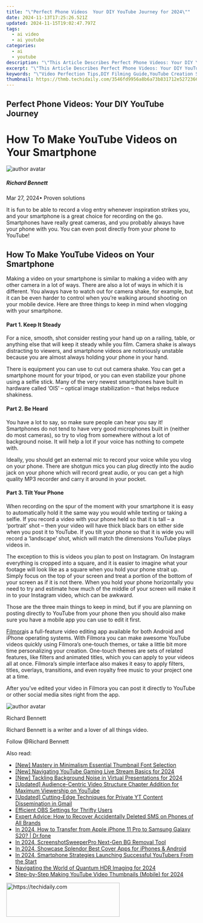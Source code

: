 ```yaml
---
title: "\"Perfect Phone Videos  Your DIY YouTube Journey for 2024\""
date: 2024-11-13T17:25:26.521Z
updated: 2024-11-15T19:02:47.797Z
tags:
  - ai video
  - ai youtube
categories:
  - ai
  - youtube
description: "\"This Article Describes Perfect Phone Videos: Your DIY YouTube Journey for 2024\""
excerpt: "\"This Article Describes Perfect Phone Videos: Your DIY YouTube Journey for 2024\""
keywords: "\"Video Perfection Tips,DIY Filming Guide,YouTube Creation Secrets,Mobile Cinematic Techniques,Professional Phone Recording,Audio-Visual Quality,DIY Videographer's Path\""
thumbnail: https://thmb.techidaily.com/3546fd9956a8b6a73b831712e52723669b090c846a7d2596697ef888fa555dd7.jpg
---
```


## Perfect Phone Videos: Your DIY YouTube Journey

# How To Make YouTube Videos on Your Smartphone

![author avatar](https://images.wondershare.com/filmora/article-images/richard-bennett.jpg)

##### Richard Bennett

 Mar 27, 2024• Proven solutions

 It is fun to be able to record a vlog entry whenever inspiration strikes you, and your smartphone is a great choice for recording on the go. Smartphones have really great cameras, and you probably always have your phone with you. You can even post directly from your phone to YouTube!

## How To Make YouTube Videos on Your Smartphone

 Making a video on your smartphone is similar to making a video with any other camera in a lot of ways. There are also a lot of ways in which it is different. You always have to watch out for camera shake, for example, but it can be even harder to control when you’re walking around shooting on your mobile device. Here are three things to keep in mind when vlogging with your smartphone.

#### Part 1\. Keep It Steady

 For a nice, smooth, shot consider resting your hand up on a railing, table, or anything else that will keep it steady while you film. Camera shake is always distracting to viewers, and smartphone videos are notoriously unstable because you are almost always holding your phone in your hand.

 There is equipment you can use to cut out camera shake. You can get a smartphone mount for your tripod, or you can even stabilize your phone using a selfie stick. Many of the very newest smartphones have built in hardware called ‘OIS’ – optical image stabilization – that helps reduce shakiness.

#### Part 2\. Be Heard

 You have a lot to say, so make sure people can hear you say it! Smartphones do not tend to have very good microphones built in (neither do most cameras), so try to vlog from somewhere without a lot of background noise. It will help a lot if your voice has nothing to compete with.

 Ideally, you should get an external mic to record your voice while you vlog on your phone. There are shotgun mics you can plug directly into the audio jack on your phone which will record great audio, or you can get a high quality MP3 recorder and carry it around in your pocket.

#### Part 3\. Tilt Your Phone

 When recording on the spur of the moment with your smartphone it is easy to automatically hold it the same way you would while texting or taking a selfie. If you record a video with your phone held so that it is tall – a ‘portrait’ shot – then your video will have thick black bars on either side when you post it to YouTube. If you tilt your phone so that it is wide you will record a ‘landscape’ shot, which will match the dimensions YouTube plays videos in.

 The exception to this is videos you plan to post on Instagram. On Instagram everything is cropped into a square, and it is easier to imagine what your footage will look like as a square when you hold your phone strait up. Simply focus on the top of your screen and treat a portion of the bottom of your screen as if it is not there. When you hold your phone horizontally you need to try and estimate how much of the middle of your screen will make it in to your Instagram video, which can be awkward.

 Those are the three main things to keep in mind, but if you are planning on posting directly to YouTube from your phone then you should also make sure you have a mobile app you can use to edit it first.

[Filmora](https://tools.techidaily.com/wondershare/filmora/download/)is a full-feature video editing app available for both Android and iPhone operating systems. With Filmora you can make awesome YouTube videos quickly using Filmora’s one-touch themes, or take a little bit more time personalizing your creation. One-touch themes are sets of related features, like filters and animated titles, which you can apply to your videos all at once. Filmora’s simple interface also makes it easy to apply filters, titles, overlays, transitions, and even royalty free music to your project one at a time.

 After you’ve edited your video in Filmora you can post it directly to YouTube or other social media sites right from the app.

![author avatar](https://images.wondershare.com/filmora/article-images/richard-bennett.jpg)

Richard Bennett

Richard Bennett is a writer and a lover of all things video.

Follow @Richard Bennett

<ins class="adsbygoogle"
     style="display:block"
     data-ad-format="autorelaxed"
     data-ad-client="ca-pub-7571918770474297"
     data-ad-slot="1223367746"></ins>

<ins class="adsbygoogle"
     style="display:block"
     data-ad-client="ca-pub-7571918770474297"
     data-ad-slot="8358498916"
     data-ad-format="auto"
     data-full-width-responsive="true"></ins>

<span class="atpl-alsoreadstyle">Also read:</span>
<div><ul>
<li><a href="https://youtube-web.techidaily.com/astery-in-minimalism-essential-thumbnail-font-selection/"><u>[New] Mastery in Minimalism Essential Thumbnail Font Selection</u></a></li>
<li><a href="https://youtube-webster.techidaily.com/avigating-youtube-gaming-live-stream-basics-for-2024/"><u>[New] Navigating YouTube Gaming Live Stream Basics for 2024</u></a></li>
<li><a href="https://youtube-webster.techidaily.com/ackling-background-noise-in-virtual-presentations-for-2024/"><u>[New] Tackling Background Noise in Virtual Presentations for 2024</u></a></li>
<li><a href="https://youtube-webster.techidaily.com/ed-audience-centric-video-structure-chapter-addition-for-maximum-viewership-on-youtube/"><u>[Updated] Audience-Centric Video Structure Chapter Addition for Maximum Viewership on YouTube</u></a></li>
<li><a href="https://youtube-webster.techidaily.com/ed-cutting-edge-techniques-for-private-yt-content-dissemination-in-gmail/"><u>[Updated] Cutting-Edge Techniques for Private YT Content Dissemination in Gmail</u></a></li>
<li><a href="https://desktop-recording.techidaily.com/efficient-obs-settings-for-thrifty-users/"><u>Efficient OBS Settings for Thrifty Users</u></a></li>
<li><a href="https://techno-recovery.techidaily.com/expert-advice-how-to-recover-accidentally-deleted-sms-on-phones-of-all-brands/"><u>Expert Advice: How to Recover Accidentally Deleted SMS on Phones of All Brands</u></a></li>
<li><a href="https://iphone-transfer.techidaily.com/in-2024-how-to-transfer-from-apple-iphone-11-pro-to-samsung-galaxy-s20-drfone-by-drfone-transfer-from-ios/"><u>In 2024, How to Transfer from Apple iPhone 11 Pro to Samsung Galaxy S20? | Dr.fone</u></a></li>
<li><a href="https://fox-friendly.techidaily.com/in-2024-screenshotsweeperpro-next-gen-bg-removal-tool/"><u>In 2024, ScreenshotSweeperPro Next-Gen BG Removal Tool</u></a></li>
<li><a href="https://instagram-clips.techidaily.com/in-2024-showcase-splendor-best-cover-apps-for-iphones-and-android/"><u>In 2024, Showcase Splendor Best Cover Apps for iPhones & Android</u></a></li>
<li><a href="https://youtube-webster.techidaily.com/24-smartphone-strategies-launching-successful-youtubers-from-the-start/"><u>In 2024, Smartphone Strategies Launching Successful YouTubers From the Start</u></a></li>
<li><a href="https://article-posts.techidaily.com/navigating-the-world-of-quantum-hdr-imaging-for-2024/"><u>Navigating the World of Quantum HDR Imaging for 2024</u></a></li>
<li><a href="https://youtube-webster.techidaily.com/by-step-making-youtube-video-thumbnails-mobile-for-2024/"><u>Step-by-Step Making YouTube Video Thumbnails (Mobile) for 2024</u></a></li>
</ul></div>

<!-- affiliate ads begin -->
<a href="https://25home.pxf.io/c/5597632/2148644/16836" target="_top" id="2148644">
  <img src="//a.impactradius-go.com/display-ad/16836-2148644" border="0" alt="https://techidaily.com" width="300" height="90"/>
</a>
<img height="0" width="0" src="https://25home.pxf.io/i/5597632/2148644/16836" style="position:absolute;visibility:hidden;" border="0" />
<!-- affiliate ads end -->

